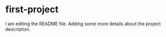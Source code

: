 # first-project
I am editing the README file. Adding some more details about the project description.
